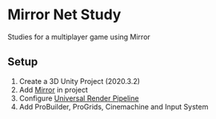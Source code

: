 # Mirror Net Study

Studies for a multiplayer game using Mirror

## Setup

1. Create a 3D Unity Project (2020.3.2)
2. Add [Mirror](https://assetstore.unity.com/packages/tools/network/mirror-129321) in project
3. Configure [Universal Render Pipeline](https://docs.unity3d.com/Packages/com.unity.render-pipelines.universal@7.1/manual/InstallURPIntoAProject.html)
4. Add ProBuilder, ProGrids, Cinemachine and Input System
